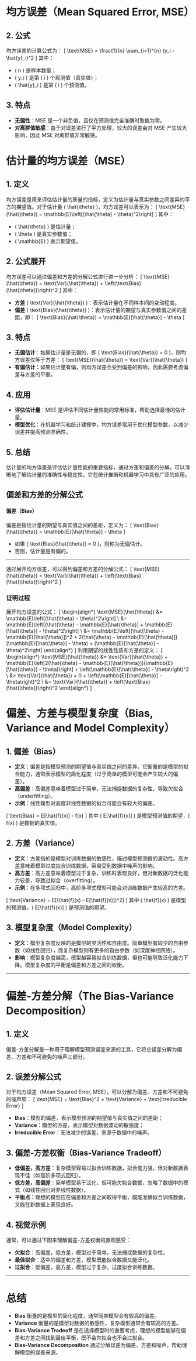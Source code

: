 # 均方误差（Mean Squared Error, MSE）

## 2. 公式
均方误差的计算公式为：
\[
\text{MSE} = \frac{1}{n} \sum_{i=1}^{n} (y_i - \hat{y}_i)^2
\]
其中：
- \( n \) 是样本数量；
- \( y_i \) 是第 \( i \) 个观测值（真实值）；
- \( \hat{y}_i \) 是第 \( i \) 个预测值。

## 3. 特点
- **无偏性**：MSE 是一个非负值，且仅在预测值完全准确时取值为零。
- **对离群值敏感**：由于对误差进行了平方处理，较大的误差会对 MSE 产生较大影响，因此 MSE 对离群值非常敏感。

# 估计量的均方误差（MSE）

## 1. 定义
均方误差是用来评估估计量的质量的指标，定义为估计量与真实参数之间差异的平方的期望值。对于估计量 \( \hat{\theta} \)，均方误差可以表示为：
\[
\text{MSE}(\hat{\theta}) = \mathbb{E}\left[(\hat{\theta} - \theta)^2\right]
\]
其中：
- \( \hat{\theta} \) 是估计量；
- \( \theta \) 是真实参数值；
- \( \mathbb{E} \) 表示期望值。

## 2. 公式展开
均方误差可以通过偏差和方差的分解公式进行进一步分析：
\[
\text{MSE}(\hat{\theta}) = \text{Var}(\hat{\theta}) + \left(\text{Bias}(\hat{\theta})\right)^2
\]
其中：
- **方差** \( \text{Var}(\hat{\theta}) \)：表示估计量在不同样本间的变动程度。
- **偏差** \( \text{Bias}(\hat{\theta}) \)：表示估计量的期望与真实参数值之间的差距，即：
  \[
  \text{Bias}(\hat{\theta}) = \mathbb{E}[\hat{\theta}] - \theta
  \]

## 3. 特点
- **无偏估计**：如果估计量是无偏的，即 \( \text{Bias}(\hat{\theta}) = 0 \)，则均方误差仅等于方差：
  \[
  \text{MSE}(\hat{\theta}) = \text{Var}(\hat{\theta})
  \]
- **有偏估计**：如果估计量有偏，则均方误差会受到偏差的影响，因此需要考虑偏差与方差的平衡。

## 4. 应用
- **评估估计量**：MSE 是评估不同估计量性能的常用标准，帮助选择最佳的估计量。
- **模型优化**：在机器学习和统计建模中，均方误差常用于优化模型参数，以减少误差并提高预测准确性。

## 5. 总结
估计量的均方误差是评估估计量性能的重要指标，通过方差和偏差的分解，可以清晰地了解估计量的准确性与稳定性。它在统计推断和机器学习中具有广泛的应用。


## 偏差和方差的分解公式

#### 偏差（Bias）
偏差是指估计量的期望与真实值之间的差距，定义为：
\[
\text{Bias}(\hat{\theta}) = \mathbb{E}[\hat{\theta}] - \theta
\]
- 如果 \( \text{Bias}(\hat{\theta}) = 0 \)，则称为无偏估计。
- 否则，估计量是有偏的。

---

通过展开均方误差，可以得到偏差和方差的分解公式：
\[
\text{MSE}(\hat{\theta}) = \text{Var}(\hat{\theta}) + \left(\text{Bias}(\hat{\theta})\right)^2
\]
### 证明过程
展开均方误差的公式：
\[
\begin{align*}
\text{MSE}(\hat{\theta}) &= \mathbb{E}\left[(\hat{\theta} - \theta)^2\right] \\
&= \mathbb{E}\left[(\hat{\theta} - \mathbb{E}[\hat{\theta}] + \mathbb{E}[\hat{\theta}] - \theta)^2\right] \\
&= \mathbb{E}\left[(\hat{\theta} - \mathbb{E}[\hat{\theta}])^2 + 2(\hat{\theta} - \mathbb{E}[\hat{\theta}])(\mathbb{E}[\hat{\theta}] - \theta) + (\mathbb{E}[\hat{\theta}] - \theta)^2\right]
\end{align*}
\]
利用期望的线性性质和方差的定义：
\[
\begin{align*}
\text{MSE}(\hat{\theta}) &= \text{Var}(\hat{\theta}) + \mathbb{E}\left[2(\hat{\theta} - \mathbb{E}[\hat{\theta}])(\mathbb{E}[\hat{\theta}] - \theta)\right] + \left(\mathbb{E}[\hat{\theta}] - \theta\right)^2 \\
&= \text{Var}(\hat{\theta}) + 0 + \left(\mathbb{E}[\hat{\theta}] - \theta\right)^2 \\
&= \text{Var}(\hat{\theta}) + \left(\text{Bias}(\hat{\theta})\right)^2
\end{align*}
\]


# 偏差、方差与模型复杂度（Bias, Variance and Model Complexity）

## 1. 偏差（Bias）
- **定义**：偏差是指模型预测的期望值与真实值之间的差异。它衡量的是模型的拟合能力，通常表示模型的简化程度（过于简单的模型可能会产生较大的偏差）。
- **高偏差**：高偏差意味着模型过于简单，无法捕捉数据的复杂性，导致欠拟合（underfitting）。
- **示例**：线性模型对高度非线性数据的拟合可能会有较大的偏差。

\[
\text{Bias} = E[\hat{f}(x)] - f(x)
\]
其中 \( E[\hat{f}(x)] \) 是模型预测值的期望，\( f(x) \) 是数据的真实值。

## 2. 方差（Variance）
- **定义**：方差指的是模型对训练数据的敏感性，描述模型预测值的波动性。高方差意味着模型过度拟合训练数据，容易受到数据中噪声的影响。
- **高方差**：高方差意味着模型过于复杂，训练时表现良好，但对新数据的泛化能力较差，导致过拟合（overfitting）。
- **示例**：在多项式回归中，高阶多项式模型可能会对训练数据产生较高的方差。

\[
\text{Variance} = E[(\hat{f}(x) - E[\hat{f}(x)])^2]
\]
其中 \( \hat{f}(x) \) 是模型的预测值，\( E[\hat{f}(x)] \) 是预测值的期望。

## 3. 模型复杂度（Model Complexity）
- **定义**：模型复杂度反映的是模型的灵活性和自由度。简单模型有较少的自由参数（如线性回归），而复杂模型则有更多的自由参数（如深度神经网络）。
- **影响**：模型复杂度越高，模型越容易拟合训练数据，但也可能导致泛化能力下降。模型复杂度的平衡是偏差和方差之间的权衡。

---

# 偏差-方差分解（The Bias-Variance Decomposition）

## 1. 定义
偏差-方差分解是一种用于理解模型预测误差来源的工具，它将总误差分解为偏差、方差和不可避免的噪声三部分。

## 2. 误差分解公式
对于均方误差（Mean Squared Error, MSE），可以分解为偏差、方差和不可避免的噪声项：
\[
\text{MSE} = \text{Bias}^2 + \text{Variance} + \text{Irreducible Error}
\]
- **Bias**：模型的偏差，表示模型预测的期望值与真实值之间的差距；
- **Variance**：模型的方差，表示模型对数据波动的敏感度；
- **Irreducible Error**：无法减少的误差，来源于数据中的噪声。

## 3. 偏差-方差权衡（Bias-Variance Tradeoff）
- **低偏差，高方差**：复杂模型容易过拟合训练数据，拟合能力强，但对新数据表现不佳（如高阶多项式回归）。
- **低方差，高偏差**：简单模型易于泛化，但可能欠拟合数据，忽略了数据中的模式（如线性回归对非线性数据）。
- **平衡点**：理想的模型应在偏差和方差之间取得平衡，既能准确拟合训练数据，又能在新数据上表现良好。

## 4. 视觉示例
通常，可以通过下图来理解偏差-方差权衡的直观感受：

- **欠拟合**：高偏差，低方差，模型过于简单，无法捕捉数据的复杂性。
- **最佳拟合**：适中的偏差和方差，模型既能拟合数据又能泛化。
- **过拟合**：低偏差，高方差，模型过于复杂，过度拟合训练数据。

---

# 总结
- **Bias** 衡量的是模型的简化程度，通常简单模型会有较高的偏差。
- **Variance** 衡量的是模型对数据的敏感性，复杂模型通常会有较高的方差。
- **Bias-Variance Tradeoff** 是在选择模型时的重要考虑，理想的模型能够在偏差和方差之间找到最佳平衡，既不会欠拟合也不会过拟合。
- **Bias-Variance Decomposition** 通过分解误差为偏差、方差和噪声，帮助理解模型的误差来源。

